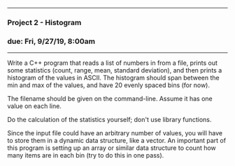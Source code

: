---------------------
### Project 2 - Histogram
### due: Fri, 9/27/19, 8:00am
---------------------

Write a C++ program that reads a list of numbers in from a file,
prints out some statistics (count, range, mean, standard deviation),
and then prints a histogram of the values in ASCII.
The histogram should span between the min and max of the values,
and have 20 evenly spaced bins (for now).

The filename should be given on the command-line.
Assume it has one value on each line.

Do the calculation of the statistics yourself; don't use library functions.

Since the input file could have an arbitrary number of values, you
will have to store them in a dynamic data structure, like a vector.
An important part of this program is setting up an array or similar
data structure to count how many items are in each bin (try to do 
this in one pass).